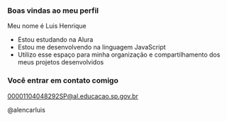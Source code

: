 ### Boas vindas ao meu perfil 

Meu nome é Luis Henrique

- Estou estudando na Alura
- Estou me desenvolvendo na linguagem JavaScript
- Utilizo esse espaço para minha organização e compartilhamento dos meus projetos desenvolvidos

### Você entrar em contato comigo

00001104048292SP@al.educacao.sp.gov.br

@alencarluis

